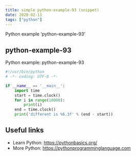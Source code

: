 ```yaml
---
title: simple python-example-93 (snippet)
date: 2020-02-11
tags: ["python"]
---
```

Python example 'python-example-93'


## python-example-93

Python example: python-example-93

```python
#!/usr/bin/python
# -*- coding: UTF-8 -*-

if __name__ == '__main__':
    import time
    start = time.clock()
    for i in range(10000):
        print(i)
    end = time.clock()
    print('different is %6.3f' % (end - start))


```

## Useful links

- Learn Python: https://pythonbasics.org/
- More Python: https://pythonprogramminglanguage.com
